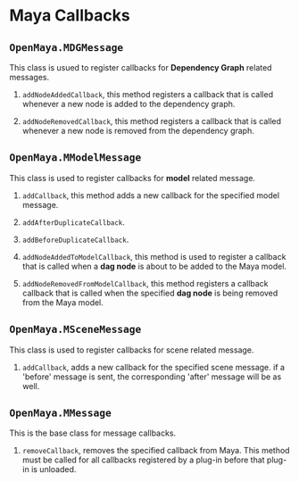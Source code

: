 # Maya Callbacks

## `OpenMaya.MDGMessage`
This class is usued to register callbacks for **Dependency Graph** related messages.

1. `addNodeAddedCallback`, this method registers a callback that is called
whenever a new node is added to the dependency graph.

2. `addNodeRemovedCallback`, this method registers a callback that is
called whenever a new node is removed from the dependency graph.

## `OpenMaya.MModelMessage`
 This class is used to register callbacks for **model** related message.

 1. `addCallback`, this method adds a new callback for the specified
 model message.

 2. `addAfterDuplicateCallback`.

 3. `addBeforeDuplicateCallback`.

4. `addNodeAddedToModelCallback`, this method is used to register a
 callback that is called when a **dag node** is about to be added to the
 Maya model.

5. `addNodeRemovedFromModelCallback`, this method registers a callback
callback that is called when the specified **dag node** is being
removed from the Maya model.

## `OpenMaya.MSceneMessage`
This class is used to register callbacks for scene related message.

1. `addCallback`, adds a new callback for the specified scene message. if a
'before' message is sent, the corresponding 'after' message will be as well.

## `OpenMaya.MMessage`
This is the base class for message callbacks.

1. `removeCallback`, removes the specified callback from Maya. This method
must be called for all callbacks registered by a plug-in before that plug-in
 is unloaded.
